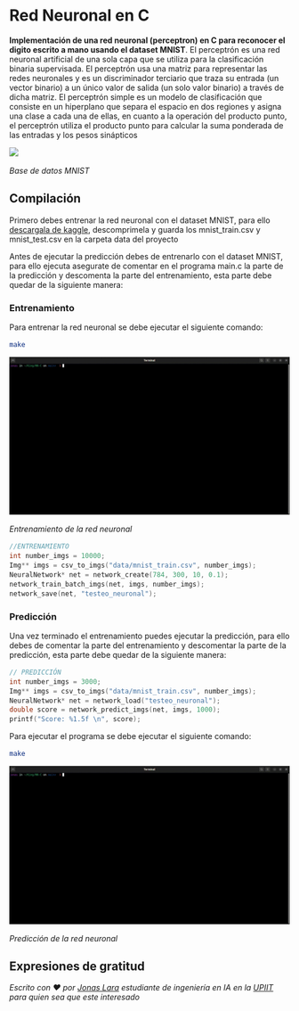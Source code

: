 # Red Neuronal en C

**Implementación de una red neuronal (perceptron) en C para reconocer el digito escrito a mano usando el dataset MNIST**. El perceptrón es una red neuronal artificial de una sola capa que se utiliza para la clasificación binaria supervisada. El perceptrón usa una matriz para representar las redes neuronales y es un discriminador terciario que traza su entrada (un vector binario) a un único valor de salida (un solo valor binario) a través de dicha matriz. El perceptrón simple es un modelo de clasificación que consiste en un hiperplano que separa el espacio en dos regiones y asigna una clase a cada una de ellas, 
en cuanto a la operación del producto punto, el perceptrón utiliza el producto punto para calcular la suma ponderada de las entradas y los pesos sinápticos

![](./sources/MNIST.png)

_Base de datos MNIST_


## Compilación

Primero debes entrenar la red neuronal con el dataset MNIST, para ello [descargala de kaggle](https://www.kaggle.com/datasets/oddrationale/mnist-in-csv?resource=download), descomprimela y guarda los mnist_train.csv y mnist_test.csv en la carpeta data del proyecto

Antes de ejecutar la predicción debes de entrenarlo con el dataset MNIST, para ello ejecuta asegurate de comentar en el programa main.c la parte de la predicción y descomenta la parte del entrenamiento, esta parte debe quedar de la siguiente manera:


### Entrenamiento

Para entrenar la red neuronal se debe ejecutar el siguiente comando:

```bash
make
```

![make](./sources/entrenamiento.gif)

_Entrenamiento de la red neuronal_

```c
//ENTRENAMIENTO
int number_imgs = 10000;
Img** imgs = csv_to_imgs("data/mnist_train.csv", number_imgs);
NeuralNetwork* net = network_create(784, 300, 10, 0.1);
network_train_batch_imgs(net, imgs, number_imgs);
network_save(net, "testeo_neuronal");
```

### Predicción

Una vez terminado el entrenamiento puedes ejecutar la predicción, para ello debes de comentar la parte del entrenamiento y descomentar la parte de la predicción, esta parte debe quedar de la siguiente manera:

```c
// PREDICCIÓN
int number_imgs = 3000;
Img** imgs = csv_to_imgs("data/mnist_train.csv", number_imgs);
NeuralNetwork* net = network_load("testeo_neuronal");
double score = network_predict_imgs(net, imgs, 1000);
printf("Score: %1.5f \n", score);
```

Para ejecutar el programa se debe ejecutar el siguiente comando:

```bash
make
```

![make](./sources/prediccion.gif)

_Predicción de la red neuronal_

## Expresiones de gratitud

_Escrito con ❤️ por [Jonas Lara](https://medium.com/@jonas_lara) estudiante de ingeniería en IA en la [UPIIT](https://www.upiit.ipn.mx/) para quien sea que este interesado_




